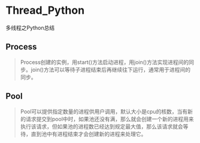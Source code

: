 # Thread_Python
多线程之Python总结

## Process
>Process创建的实例，用start()方法启动进程，用join()方法实现进程间的同步。join()方法可以等待子进程结束后再继续往下运行，通常用于进程间的同步。

## Pool
>Pool可以提供指定数量的进程供用户调用，默认大小是cpu的核数，当有新的请求提交到pool中时，如果池还没有满，那么就会创建一个新的进程用来执行该请求，但如果池的进程数已经达到规定最大值，那么该请求就会等待，直到池中有进程结束才会创建新的进程来处理它。